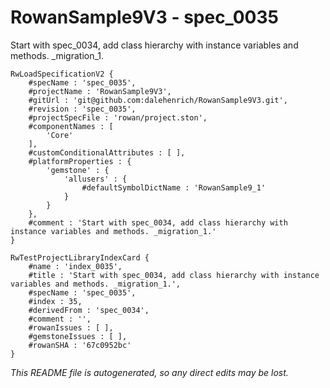 # RowanSample9V3 - spec_0035
Start with spec_0034, add class hierarchy with instance variables and methods. _migration_1.
```
RwLoadSpecificationV2 {
	#specName : 'spec_0035',
	#projectName : 'RowanSample9V3',
	#gitUrl : 'git@github.com:dalehenrich/RowanSample9V3.git',
	#revision : 'spec_0035',
	#projectSpecFile : 'rowan/project.ston',
	#componentNames : [
		'Core'
	],
	#customConditionalAttributes : [ ],
	#platformProperties : {
		'gemstone' : {
			'allusers' : {
				#defaultSymbolDictName : 'RowanSample9_1'
			}
		}
	},
	#comment : 'Start with spec_0034, add class hierarchy with instance variables and methods. _migration_1.'
}

RwTestProjectLibraryIndexCard {
	#name : 'index_0035',
	#title : 'Start with spec_0034, add class hierarchy with instance variables and methods. _migration_1.',
	#specName : 'spec_0035',
	#index : 35,
	#derivedFrom : 'spec_0034',
	#comment : '',
	#rowanIssues : [ ],
	#gemstoneIssues : [ ],
	#rowanSHA : '67c0952bc'
}
```

*This README file is autogenerated, so any direct edits may be lost.*
